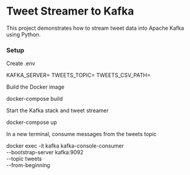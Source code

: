 # Tweet Streamer to Kafka

This project demonstrates how to stream tweet data into Apache Kafka using Python. 

### Setup

Create .env

KAFKA_SERVER=
TWEETS_TOPIC=
TWEETS_CSV_PATH=

Build the Docker image

docker-compose build

Start the Kafka stack and tweet streamer

docker-compose up

In a new terminal, consume messages from the tweets topic

docker exec -it kafka kafka-console-consumer \
  --bootstrap-server kafka:9092 \
  --topic tweets \
  --from-beginning
